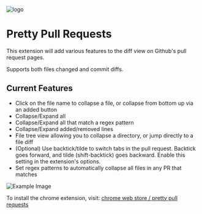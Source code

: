 ![logo](../master/ppr-logo/128x128.png)

# Pretty Pull Requests

This extension will add various features to the diff view on Github's pull request pages.

Supports both files changed and commit diffs.

 ## Current Features

- Click on the file name to collapse a file, or collapse from bottom up via an added button
- Collapse/Expand all
- Collapse/Expand all that match a regex pattern
- Collapse/Expand added/removed lines
- File tree view allowing you to collapse a directory, or jump directly to a file diff
- (Optional) Use backtick/tilde to switch tabs in the pull request. Backtick goes forward, and tilde (shift-backtick) goes backward. Enable this setting in the extension's options. 
- Set regex patterns to automatically collapse all files in any PR that matches

![Example Image](https://raw.githubusercontent.com/Yatser/prettypullrequests/master/ppr_example.png)

To install the chrome extension, visit: [chrome web store / pretty pull requests](https://chrome.google.com/webstore/detail/pretty-pull-requests-gith/ljnjpkadhhcdniohpfilddnhahoigdec?hl=en)
